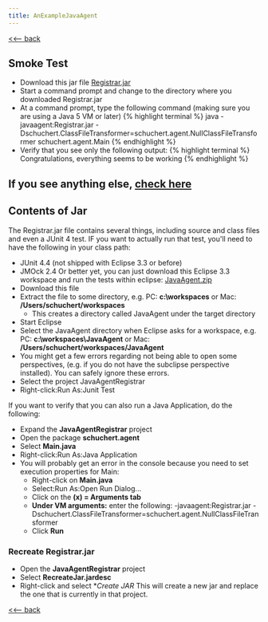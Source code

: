 ```yaml
---
title: AnExampleJavaAgent
---
```

[<<-- back](JavaAgent)
## Smoke Test
* Download this jar file [Registrar.jar](files/Registrar.jar)
* Start a command prompt and change to the directory where you downloaded Registrar.jar
* At a command prompt, type the following command (making sure you are using a Java 5 VM or later)
{% highlight terminal %}
java -javaagent:Registrar.jar -Dschuchert.ClassFileTransformer=schuchert.agent.NullClassFileTransformer schuchert.agent.Main
{% endhighlight %}
* Verify that you see only the following output:
{% highlight terminal %}
Congratulations, everything seems to be working
{% endhighlight %}

If you see anything else, [check here](ProblemsRunningJavaAgentSmokeTest)
----
## Contents of Jar
The Registrar.jar file contains several things, including source and class files and even a JUnit 4 test. IF you want to actually run that test, you'll need to have the following in your class path:
* JUnit 4.4 (not shipped with Eclipse 3.3 or before)
* JMOck 2.4
Or better yet, you can just download this Eclipse 3.3 workspace and run the tests within eclipse: [JavaAgent.zip](files/JavaAgent.zip)
* Download this file
* Extract the file to some directory, e.g. PC: **c:\workspaces** or Mac: **/Users/schuchert/workspaces**
  * This creates a directory called JavaAgent under the target directory
* Start Eclipse
* Select the JavaAgent directory when Eclipse asks for a workspace, e.g. PC: **c:\workspaces\JavaAgent** or Mac: **/Users/schuchert/workspaces/JavaAgent**
* You might get a few errors regarding not being able to open some perspectives, (e.g. if you do not have the subclipse perspective installed). You can safely ignore these errors.
* Select the project JavaAgentRegistrar
* Right-click:Run As:Junit Test

If you want to verify that you can also run a Java Application, do the following:
* Expand the **JavaAgentRegistrar** project
* Open the package **schuchert.agent**
* Select **Main.java**
* Right-click:Run As:Java Application
* You will probably get an error in the console because you need to set execution properties for Main:
  * Right-click on **Main.java**
  * Select:Run As:Open Run Dialog...
  * Click on the **(x) = Arguments tab**
  * **Under VM arguments:** enter the following: -javaagent:Registrar.jar -Dschuchert.ClassFileTransformer=schuchert.agent.NullClassFileTransformer
  * Click **Run**

### Recreate Registrar.jar
* Open the **JavaAgentRegistrar** project
* Select **RecreateJar.jardesc**
* Right-click and select **Create JAR*
This will create a new jar and replace the one that is currently in that project.

[<<-- back](JavaAgent)
